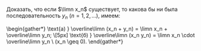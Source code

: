 Доказать, что если $\limn x_n$ существует, то какова бы ни была последовательность $y_n \ (n=1,2,\ldots)$, имеем:

\begin{gather*}
    \text{а) } \overline\limn (x_n + y_n) = \limn x_n + \overline\limn y_n;
    \\[5px]
    \text{б) } \overline\limn (x_n y_n) = \limn x_n \cdot \overline\limn y_n \ (x_n \geq 0).
\end{gather*}